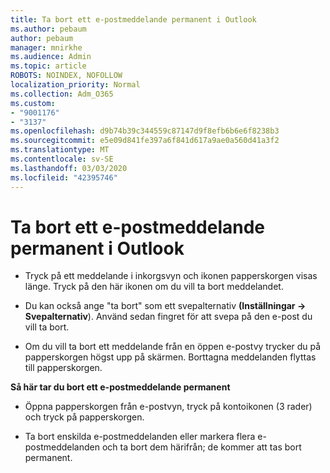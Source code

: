 ```yaml
---
title: Ta bort ett e-postmeddelande permanent i Outlook
ms.author: pebaum
author: pebaum
manager: mnirkhe
ms.audience: Admin
ms.topic: article
ROBOTS: NOINDEX, NOFOLLOW
localization_priority: Normal
ms.collection: Adm_O365
ms.custom:
- "9001176"
- "3137"
ms.openlocfilehash: d9b74b39c344559c87147d9f8efb6b6e6f8238b3
ms.sourcegitcommit: e5e09d841fe397a6f841d617a9ae0a560d41a3f2
ms.translationtype: MT
ms.contentlocale: sv-SE
ms.lasthandoff: 03/03/2020
ms.locfileid: "42395746"
---
```

# <a name="permanently-delete-an-email-in-outlook"></a>Ta bort ett e-postmeddelande permanent i Outlook

- Tryck på ett meddelande i inkorgsvyn och ikonen papperskorgen visas länge. Tryck på den här ikonen om du vill ta bort meddelandet.

- Du kan också ange "ta bort" som ett svepalternativ **(Inställningar -> Svepalternativ**). Använd sedan fingret för att svepa på den e-post du vill ta bort. 

- Om du vill ta bort ett meddelande från en öppen e-postvy trycker du på papperskorgen högst upp på skärmen. Borttagna meddelanden flyttas till papperskorgen. 

**Så här tar du bort ett e-postmeddelande permanent**

- Öppna papperskorgen från e-postvyn, tryck på kontoikonen (3 rader) och tryck på papperskorgen.

- Ta bort enskilda e-postmeddelanden eller markera flera e-postmeddelanden och ta bort dem härifrån; de kommer att tas bort permanent.